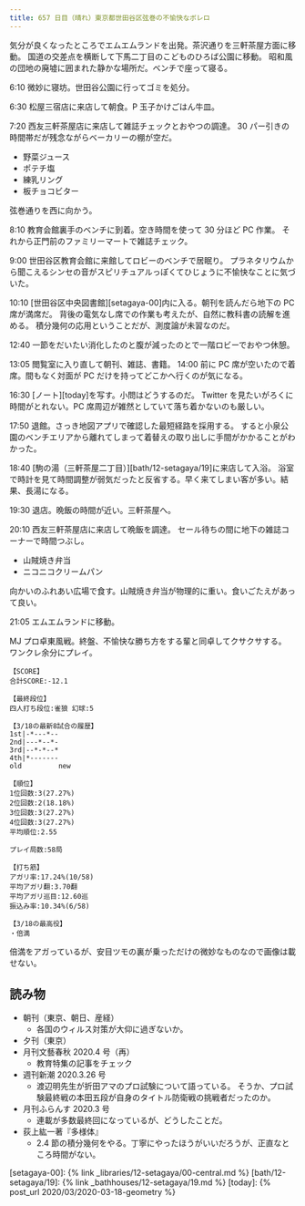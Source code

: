```yaml
---
title: 657 日目（晴れ）東京都世田谷区弦巻の不愉快なボレロ
---
```


気分が良くなったところでエムエムランドを出発。茶沢通りを三軒茶屋方面に移動。
国道の交差点を横断して下馬二丁目のこどものひろば公園に移動。
昭和風の団地の廃墟に囲まれた静かな場所だ。ベンチで座って寝る。

6:10 微妙に寝坊。世田谷公園に行ってゴミを処分。

6:30 松屋三宿店に来店して朝食。P 玉子かけごはん牛皿。

7:20 西友三軒茶屋店に来店して雑誌チェックとおやつの調達。
30 パー引きの時間帯だが残念ながらベーカリーの棚が空だ。

* 野菜ジュース
* ポテチ塩
* 練乳リング
* 板チョコビター

弦巻通りを西に向かう。

8:10 教育会館裏手のベンチに到着。空き時間を使って 30 分ほど PC 作業。
それから正門前のファミリーマートで雑誌チェック。

9:00 世田谷区教育会館に来館してロビーのベンチで居眠り。
プラネタリウムから聞こえるシンセの音がスピリチュアルっぽくてひじょうに不愉快なことに気づいた。

10:10 [世田谷区中央図書館][setagaya-00]内に入る。朝刊を読んだら地下の PC 席が満席だ。
背後の電気なし席での作業も考えたが、自然に教科書の読解を進める。
積分幾何の応用ということだが、測度論が未習なのだ。

12:40 一節をだいたい消化したのと腹が減ったのとで一階ロビーでおやつ休憩。

13:05 閲覧室に入り直して朝刊、雑誌、書籍。
14:00 前に PC 席が空いたので着席。間もなく対面が PC だけを持ってどこかへ行くのが気になる。

16:30 [ノート][today]を写す。小問はどうするのだ。
Twitter を見たいがろくに時間がとれない。PC 席周辺が雑然としていて落ち着かないのも厳しい。

17:50 退館。さっき地図アプリで確認した最短経路を採用する。
すると小泉公園のベンチエリアから離れてしまって着替えの取り出しに手間がかかることがわかった。

18:40 [駒の湯（三軒茶屋二丁目）][bath/12-setagaya/19]に来店して入浴。
浴室で時計を見て時間調整が弱気だったと反省する。早く来てしまい客が多い。結果、長湯になる。

19:30 退店。晩飯の時間が近い。三軒茶屋へ。

20:10 西友三軒茶屋店に来店して晩飯を調達。
セール待ちの間に地下の雑誌コーナーで時間つぶし。

* 山賊焼き弁当
* ニコニコクリームパン

向かいのふれあい広場で食す。山賊焼き弁当が物理的に重い。食いごたえがあって良い。

21:05 エムエムランドに移動。

MJ プロ卓東風戦。終盤、不愉快な勝ち方をする輩と同卓してクサクサする。
ワンクレ余分にプレイ。

```text
【SCORE】
合計SCORE:-12.1

【最終段位】
四人打ち段位:雀狼 幻球:5

【3/18の最新8試合の履歴】
1st|-*---*--
2nd|---*--*-
3rd|--*-*--*
4th|*-------
old         new

【順位】
1位回数:3(27.27%)
2位回数:2(18.18%)
3位回数:3(27.27%)
4位回数:3(27.27%)
平均順位:2.55

プレイ局数:58局

【打ち筋】
アガリ率:17.24%(10/58)
平均アガリ翻:3.70翻
平均アガリ巡目:12.60巡
振込み率:10.34%(6/58)

【3/18の最高役】
・倍満
```

倍満をアガっているが、安目ツモの裏が乗っただけの微妙なものなので画像は載せない。

## 読み物

* 朝刊（東京、朝日、産経）
  * 各国のウィルス対策が大仰に過ぎないか。
* 夕刊（東京）
* 月刊文藝春秋 2020.4 号（再）
  * 教育特集の記事をチェック
* 週刊新潮 2020.3.26 号
  * 渡辺明先生が折田アマのプロ試験について語っている。
    そうか、プロ試験最終戦の本田五段が自身のタイトル防衛戦の挑戦者だったのか。
* 月刊ふらんす 2020.3 号
  * 連載が多数最終回になっているが、どうしたことだ。
* 荻上紘一著『多様体』
  * 2.4 節の積分幾何をやる。丁寧にやったほうがいいだろうが、正直なところ時間がない。

[setagaya-00]: {% link _libraries/12-setagaya/00-central.md %}
[bath/12-setagaya/19]: {% link _bathhouses/12-setagaya/19.md %}
[today]: {% post_url 2020/03/2020-03-18-geometry %}
